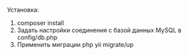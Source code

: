 Установка:
1) composer install
2) Задать настройки соединения с базой данных MySQL в config/db.php
3) Применить миграции php yii migrate/up